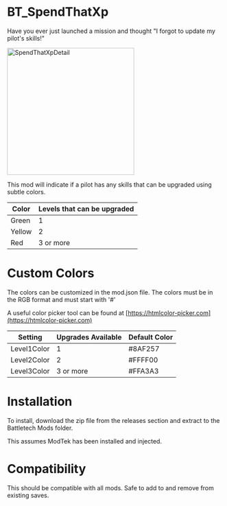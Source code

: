 # BT_SpendThatXp

Have you ever just launched a mission and thought "I forgot to update my pilot's skills!"

<img width="296" alt="SpendThatXpDetail" src="https://user-images.githubusercontent.com/54865934/168945528-5f82c099-4057-4048-a664-5f7230f510f5.png">


This mod will indicate if a pilot has any skills that can be upgraded using subtle colors.

|Color|Levels that can be upgraded|
|--|--|
Green| 1
Yellow| 2
Red | 3 or more


# Custom Colors

The colors can be customized in the mod.json file.
The colors must be in the RGB format and must start with '#'

A useful color picker tool can be found at [https://htmlcolor-picker.com](https://htmlcolor-picker.com)


|Setting| Upgrades Available| Default Color
|-|-|-|
Level1Color | 1 |  #8AF257
Level2Color | 2 | #FFFF00
Level3Color | 3 or more | #FFA3A3

# Installation
To install, download the zip file from the releases section and extract to the Battletech Mods folder.

This assumes ModTek has been installed and injected.

# Compatibility
This should be compatible with all mods.
Safe to add to and remove from existing saves.
